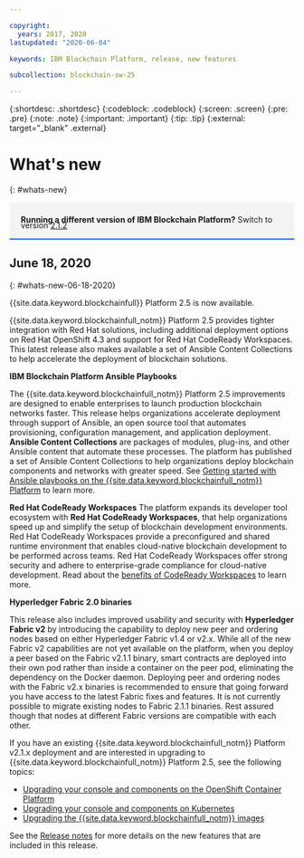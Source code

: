 ```yaml
---

copyright:
  years: 2017, 2020
lastupdated: "2020-06-04"

keywords: IBM Blockchain Platform, release, new features

subcollection: blockchain-sw-25

---
```


{:shortdesc: .shortdesc}
{:codeblock: .codeblock}
{:screen: .screen}
{:pre: .pre}
{:note: .note}
{:important: .important}
{:tip: .tip}
{:external: target="_blank" .external}

# What's new
{: #whats-new}

<div style="background-color: #f4f4f4; padding-left: 20px; border-bottom: 2px solid #0f62fe; padding-top: 12px; padding-bottom: 4px; margin-bottom: 16px;">
  <p style="line-height: 10px;">
    <strong>Running a different version of IBM Blockchain Platform?</strong> Switch to version
    <a href="https://cloud.ibm.com/docs/blockchain-sw?topic=blockchain-sw-whats-new">2.1.2</a>
    </p>
</div>



## June 18, 2020
{: #whats-new-06-18-2020}


{{site.data.keyword.blockchainfull}} Platform 2.5 is now available.


{{site.data.keyword.blockchainfull_notm}} Platform 2.5 provides tighter integration with Red Hat solutions, including additional deployment options on Red Hat OpenShift 4.3 and support for Red Hat CodeReady Workspaces. This latest release  also makes available a set of Ansible Content Collections to help accelerate the deployment of blockchain solutions.

**IBM Blockchain Platform Ansible Playbooks**  

The {{site.data.keyword.blockchainfull_notm}} Platform 2.5 improvements are designed to enable enterprises to launch production blockchain networks faster. This release helps organizations accelerate deployment through support of Ansible, an open source tool that automates provisioning, configuration management, and application deployment. **Ansible Content Collections** are packages of modules, plug-ins, and other Ansible content that automate these processes. The platform has published a set of Ansible Content Collections to help organizations deploy blockchain components and networks with greater speed. See [Getting started with Ansible playbooks on the {{site.data.keyword.blockchainfull_notm}} Platform](/docs/blockchain-sw-25?topic=blockchain-sw-25-ansible) to learn more.

**Red Hat CodeReady Workspaces**
The platform expands its developer tool ecosystem with **Red Hat CodeReady Workspaces**, that help organizations speed up and simplify the setup of blockchain development environments. Red Hat CodeReady Workspaces provide a preconfigured and shared runtime environment that enables cloud-native blockchain development to be performed across teams. Red Hat CodeReady Workspaces offer strong security and adhere to enterprise-grade compliance for cloud-native development. Read about the [benefits of CodeReady Workspaces](/docs/blockchain-sw-25?topic=blockchain-sw-25-develop-vscode#develop-vscode-crw-why) to learn more.

**Hyperledger Fabric 2.0 binaries**

This release also includes improved usability and security with **Hyperledger Fabric v2** by introducing the capability to deploy new peer and ordering nodes based on either Hyperledger Fabric v1.4 or v2.x. While all of the new Fabric v2 capabilities are not yet available on the platform, when you deploy a peer based on the Fabric v2.1.1 binary, smart contracts are deployed into their own pod rather than inside a container on the peer pod, eliminating the dependency on the Docker daemon. Deploying peer and ordering nodes with the Fabric v2.x binaries is recommended to ensure that going forward you have access to the latest Fabric fixes and features. It is not currently possible to migrate existing nodes to Fabric 2.1.1 binaries.  Rest assured though that nodes at different Fabric versions are compatible with each other.


If you have an existing {{site.data.keyword.blockchainfull_notm}} Platform v2.1.x deployment and are interested in upgrading to {{site.data.keyword.blockchainfull_notm}} Platform 2.5, see the following topics:
- [Upgrading your console and components on the OpenShift Container Platform](/docs/blockchain-sw-25?topic=blockchain-sw-25-upgrade-ocp)
- [Upgrading your console and components on Kubernetes](/docs/blockchain-sw-25?topic=blockchain-sw-25-upgrade-k8)
- [Upgrading the {{site.data.keyword.blockchainfull_notm}} images](/docs/blockchain-sw-25?topic=blockchain-sw-25-blockchain-images#blockchain-images-upgrade)


See the [Release notes](/docs/blockchain-sw-25?topic=blockchain-sw-25-release-notes-saas-20#06-18-2020) for more details on the new features that are included in this release.

